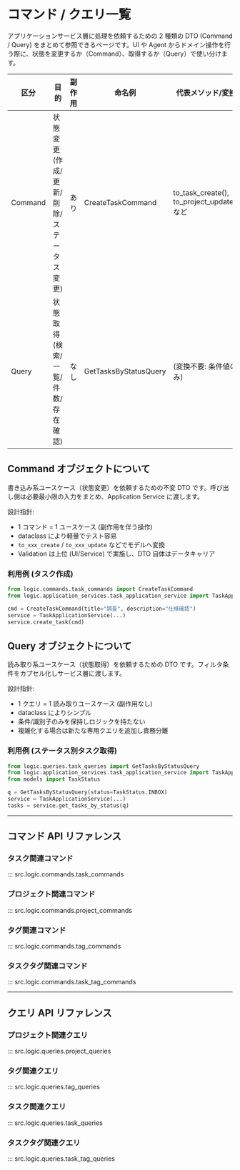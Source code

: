 # コマンド / クエリ一覧

アプリケーションサービス層に処理を依頼するための 2 種類の DTO (Command / Query) をまとめて参照できるページです。UI や Agent からドメイン操作を行う際に、状態を変更するか（Command）、取得するか（Query）で使い分けます。

| 区分    | 目的                                    | 副作用 | 命名例                | 代表メソッド/変換                          |
| ------- | --------------------------------------- | ------ | --------------------- | ------------------------------------------ |
| Command | 状態変更(作成/更新/削除/ステータス変更) | あり   | CreateTaskCommand     | to_task_create(), to_project_update() など |
| Query   | 状態取得(検索/一覧/件数/存在確認)       | なし   | GetTasksByStatusQuery | (変換不要: 条件値のみ)                     |

## Command オブジェクトについて

書き込み系ユースケース（状態変更）を依頼するための不変 DTO です。呼び出し側は必要最小限の入力をまとめ、Application Service に渡します。

設計指針:

- 1 コマンド = 1 ユースケース (副作用を伴う操作)
- dataclass により軽量でテスト容易
- `to_xxx_create` / `to_xxx_update` などでモデルへ変換
- Validation は上位 (UI/Service) で実施し、DTO 自体はデータキャリア

### 利用例 (タスク作成)

```python
from logic.commands.task_commands import CreateTaskCommand
from logic.application_services.task_application_service import TaskApplicationService

cmd = CreateTaskCommand(title="調査", description="仕様確認")
service = TaskApplicationService(...)
service.create_task(cmd)
```

## Query オブジェクトについて

読み取り系ユースケース（状態取得）を依頼するための DTO です。フィルタ条件をカプセル化しサービス層に渡します。

設計指針:

- 1 クエリ = 1 読み取りユースケース (副作用なし)
- dataclass によりシンプル
- 条件/識別子のみを保持しロジックを持たない
- 複雑化する場合は新たな専用クエリを追加し責務分離

### 利用例 (ステータス別タスク取得)

```python
from logic.queries.task_queries import GetTasksByStatusQuery
from logic.application_services.task_application_service import TaskApplicationService
from models import TaskStatus

q = GetTasksByStatusQuery(status=TaskStatus.INBOX)
service = TaskApplicationService(...)
tasks = service.get_tasks_by_status(q)
```

---

## コマンド API リファレンス

### タスク関連コマンド

::: src.logic.commands.task_commands

### プロジェクト関連コマンド

::: src.logic.commands.project_commands

### タグ関連コマンド

::: src.logic.commands.tag_commands

### タスクタグ関連コマンド

::: src.logic.commands.task_tag_commands

---

## クエリ API リファレンス

### プロジェクト関連クエリ

::: src.logic.queries.project_queries

### タグ関連クエリ

::: src.logic.queries.tag_queries

### タスク関連クエリ

::: src.logic.queries.task_queries

### タスクタグ関連クエリ

::: src.logic.queries.task_tag_queries
